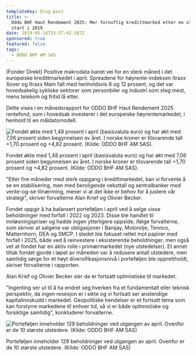 ```yaml
---
templateKey: blog-post
title: >-
  Oddo BHF Haut Rendement 2025: Mer fornuftig kredittmarked etter en sterkt
  start i 2019
date: 2019-05-16T15:57:42.587Z
sponsored: true
featured: false
tags:
  - ODDO BHF AM SAS
---
```

(Fonder Direkt) Positive makrodata banet vei for en sterk måned i det europeiske kredittmarkedet i april. Spreadene for høyrente-indeksen Itraxx Xover og Itraxx Main falt med henholdsvis 8 og 12 prosent, og det var hovedsakelig sykliske sektorer som personbiler og industri som steg mest, mens telekom og fritid lå etter.



Dette vises i en månedsrapport for ODDO BHF Haut Rendement 2025 rentefond, som i hovedsak investerer i det europeiske høyrentemarkedet, i henhold til en måldatomodell.

![Fondet økte med 1,48 prosent i april (basisvaluta euro) og har økt med 7,06 prosent siden begynnelsen av året. I norske kroner er tilsvarende tall +1,70 prosent og +4,82 prosent. (Kilde: ODDO BHF AM SAS).](/img/oddo15maj.png)

<span class="image-caption">Fondet økte med 1,48 prosent i april (basisvaluta euro) og har økt med 7,06 prosent siden begynnelsen av året. I norske kroner er tilsvarende tall +1,70 prosent og +4,82 prosent. (Kilde: ODDO BHF AM SAS).</span>

"Etter fire måneder med sterk oppgang i kredittmarkedet, kan vi forvente å se en stabilisering, men med beroligende veksttall og sentralbanker med vente-og-se tilnærming, mener vi at det ikke er behov for å justere vår strategi", skriver forvalterne Alan Krief og Olivier Becker.



Fondet oppgir å ha balansert porteføljen i april ved å selge visse beholdninger med forfall i 2022 og 2023. Disse ble handlet til innløsningspriser og hadde ingen ytterligere oppside, ifølge forvalterne, som skriver at salgene var obligasjoner i Banijay, Motorolje, Tennco, Matternhorn, DEA og SMCP. I stedet ble fokuset rettet mot papirer med forfall i 2025, både ved å reinvestere i eksisterende beholdninger, men også vet at fondet har en aktiv rolle i primærmarkedet (nye utstedelser). Et annet tiltak fondet gjorde i løpet av måneden var å redusere antall utstedere, men samtidig sørge for et høyt diversifikasjonsnivå i porteføljen ble opprettholdt, skriver forvalterne i rapporten.



Alan Krief og Olivier Becker sier de er fortsatt optimistiske til markedet.



"Ingenting ser ut til å ha endret seg hverken fra et fundamentalt eller teknisk perspektiv, da ingen resesjon er i sikte og vi fortsatt ser anstendige kapitalinnskudd i markedet. Geopolitiske hendelser er et fortsatt tema som kan forstyrre markedene til enhver tid, så vi er både optimistiske og forsiktige samtidig", konkluderer forvalterne.

![Porteføljen inneholder 129 beholdninger ved utgangen av april. Ovenfor er de 10 største utstedere. (Kilde: ODDO BHF AM SAS)](/img/oddo15maj2.png)

<span class="image-caption">Porteføljen inneholder 129 beholdninger ved utgangen av april. Ovenfor er de 10 største utstedere. (Kilde: ODDO BHF AM SAS)</span>
